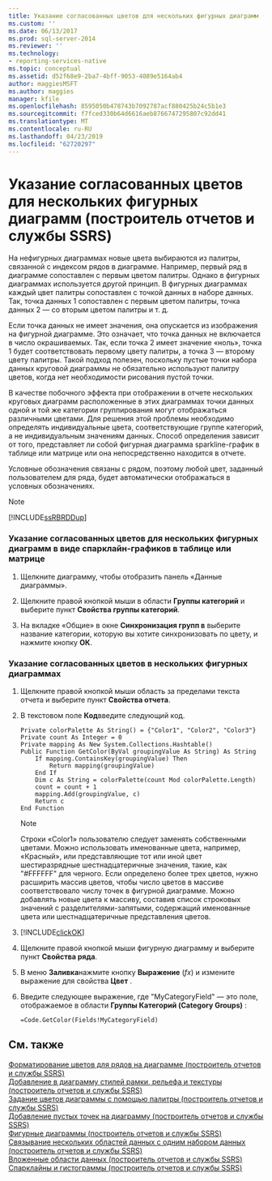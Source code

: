 ```yaml
---
title: Указание согласованных цветов для нескольких фигурных диаграмм (построитель отчетов и службы SSRS) | Документация Майкрософт
ms.custom: ''
ms.date: 06/13/2017
ms.prod: sql-server-2014
ms.reviewer: ''
ms.technology:
- reporting-services-native
ms.topic: conceptual
ms.assetid: d52f68e9-2ba7-4bff-9053-4089e5164ab4
author: maggiesMSFT
ms.author: maggies
manager: kfile
ms.openlocfilehash: 8595050b478743b7092787acf880425b24c5b1e3
ms.sourcegitcommit: f7fced330b64d6616aeb8766747295807c92dd41
ms.translationtype: MT
ms.contentlocale: ru-RU
ms.lasthandoff: 04/23/2019
ms.locfileid: "62720297"
---
```

# <a name="specify-consistent-colors-across-multiple-shape-charts-report-builder-and-ssrs"></a>Указание согласованных цветов для нескольких фигурных диаграмм (построитель отчетов и службы SSRS)
  На нефигурных диаграммах новые цвета выбираются из палитры, связанной с индексом рядов в диаграмме. Например, первый ряд в диаграмме сопоставлен с первым цветом палитры. Однако в фигурных диаграммах используется другой принцип. В фигурных диаграммах каждый цвет палитры сопоставлен с точкой данных в наборе данных. Так, точка данных 1 сопоставлен с первым цветом палитры, точка данных 2 — со вторым цветом палитры и т. д.  
  
 Если точка данных не имеет значения, она опускается из изображения на фигурной диаграмме. Это означает, что точка данных не включается в число окрашиваемых. Так, если точка 2 имеет значение «ноль», точка 1 будет соответствовать первому цвету палитры, а точка 3 — второму цвету палитры. Такой подход полезен, поскольку пустые точки набора данных круговой диаграммы не обязательно используют палитру цветов, когда нет необходимости рисования пустой точки.  
  
 В качестве побочного эффекта при отображении в отчете нескольких круговых диаграмм расположенные в этих диаграммах точки данных одной и той же категории группирования могут отображаться различными цветами. Для решения этой проблемы необходимо определять индивидуальные цвета, соответствующие группе категорий, а не индивидуальным значениям данных. Способ определения зависит от того, представляет ли собой фигурная диаграмма sparkline-график в таблице или матрице или она непосредственно находится в отчете.  
  
 Условные обозначения связаны с рядом, поэтому любой цвет, заданный пользователем для ряда, будет автоматически отображаться в условных обозначениях.  
  
> [!NOTE]  
>  [!INCLUDE[ssRBRDDup](../../includes/ssrbrddup-md.md)]  
  
### <a name="to-specify-consistent-colors-across-multiple-sparkline-shape-charts-in-a-table-or-matrix"></a>Указание согласованных цветов для нескольких фигурных диаграмм в виде спарклайн-графиков в таблице или матрице  
  
1.  Щелкните диаграмму, чтобы отобразить панель «Данные диаграммы».  
  
2.  Щелкните правой кнопкой мыши в области **Группы категорий** и выберите пункт **Свойства группы категорий**.  
  
3.  На вкладке «Общие» в окне **Синхронизация групп в** выберите название категории, которую вы хотите синхронизовать по цвету, и нажмите кнопку **ОК**.  
  
### <a name="to-specify-consistent-colors-across-multiple-shape-charts"></a>Указание согласованных цветов в нескольких фигурных диаграммах  
  
1.  Щелкните правой кнопкой мыши область за пределами текста отчета и выберите пункт **Свойства отчета**.  
  
2.  В текстовом поле **Код**введите следующий код.  
  
    ```  
    Private colorPalette As String() = {"Color1", "Color2", "Color3"}  
    Private count As Integer = 0  
    Private mapping As New System.Collections.Hashtable()  
    Public Function GetColor(ByVal groupingValue As String) As String  
        If mapping.ContainsKey(groupingValue) Then  
            Return mapping(groupingValue)  
        End If  
        Dim c As String = colorPalette(count Mod colorPalette.Length)  
        count = count + 1  
        mapping.Add(groupingValue, c)  
        Return c  
    End Function  
    ```  
  
    > [!NOTE]  
    >  Строки «Color1» пользователю следует заменять собственными цветами. Можно использовать именованные цвета, например, «Красный», или представляющие тот или иной цвет шестиразрядные шестнадцатеричные значения, такие, как "#FFFFFF" для черного. Если определено более трех цветов, нужно расширить массив цветов, чтобы число цветов в массиве соответствовало числу точек в фигурной диаграмме. Можно добавлять новые цвета к массиву, составив список строковых значений с разделителями-запятыми, содержащий именованные цвета или шестнадцатеричные представления цветов.  
  
3.  [!INCLUDE[clickOK](../../includes/clickok-md.md)]  
  
4.  Щелкните правой кнопкой мыши фигурную диаграмму и выберите пункт **Свойства ряда**.  
  
5.  В меню **Заливка**нажмите кнопку **Выражение** (*fx*) и измените выражение для свойства **Цвет** .  
  
6.  Введите следующее выражение, где "MyCategoryField" ― это поле, отображаемое в области **Группы Категорий (Category Groups)** :  
  
    ```  
    =Code.GetColor(Fields!MyCategoryField)  
    ```  
  
## <a name="see-also"></a>См. также  
 [Форматирование цветов для рядов на диаграмме (построитель отчетов и службы SSRS)](formatting-series-colors-on-a-chart-report-builder-and-ssrs.md)   
 [Добавление в диаграмму стилей рамки, рельефа и текстуры &#40;построитель отчетов и службы SSRS&#41;](chart-effects-add-bevel-emboss-or-texture-report-builder.md)   
 [Задание цветов диаграммы с помощью палитры &#40;построитель отчетов и службы SSRS&#41;](define-colors-on-a-chart-using-a-palette-report-builder-and-ssrs.md)   
 [Добавление пустых точек на диаграмму &#40;построитель отчетов и службы SSRS&#41;](add-empty-points-to-a-chart-report-builder-and-ssrs.md)   
 [Фигурные диаграммы &#40;построитель отчетов и службы SSRS&#41;](charts-report-builder-and-ssrs.md)   
 [Связывание нескольких областей данных с одним набором данных (построитель отчетов и службы SSRS)](linking-multiple-data-regions-to-the-same-dataset-report-builder-and-ssrs.md)   
 [Вложенные области данных (построитель отчетов и службы SSRS)](nested-data-regions-report-builder-and-ssrs.md)   
 [Спарклайны и гистограммы (построитель отчетов и службы SSRS)](sparklines-and-data-bars-report-builder-and-ssrs.md)  
  
  
